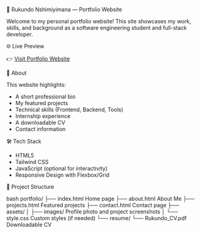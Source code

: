 💼 Rukundo Nshimiyimana — Portfolio Website

Welcome to my personal portfolio website! This site showcases my work, skills, and background as a software engineering student and full-stack developer.

🌐 Live Preview

👉 [Visit Portfolio Website](https://your-portfolio-link.com)

 📄 About

This website highlights:
- A short professional bio
- My featured projects
- Technical skills (Frontend, Backend, Tools)
- Internship experience
- A downloadable CV
- Contact information

 🛠️ Tech Stack

- HTML5
- Tailwind CSS
- JavaScript (optional for interactivity)
- Responsive Design with Flexbox/Grid

 📁 Project Structure

bash
portfolio/
├── index.html           Home page
├── about.html          About Me
├── projects.html       Featured projects
├── contact.html        Contact page
├── assets/
│   ├── images/         Profile photo and project screenshots
│   └── style.css       Custom styles (if needed)
└── resume/
    └── Rukundo_CV.pdf  Downloadable CV
